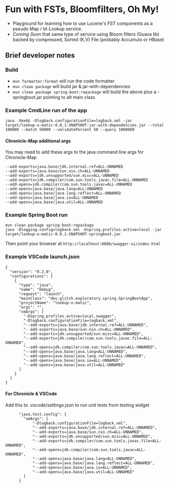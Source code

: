 # Fun with FSTs, Bloomfilters, Oh My!
- Playground for learning how to use Lucene's FST components as a pseudo Map / Id-Lookup service.
- _Coming Soon_ that same type of service using Bloom filters (Guava lib) backed by compressed, Sorted (K,V) File (probably Accumulo or HBase)

## Brief developer notes
### Build
- `mvn formatter:format` will run the code formatter
- `mvn clean package` will build jar & jar-with-dependencies
- `mvn clean package spring-boot:repackage` will build the above plus a -springboot.jar pointing to alt main class

### Example CmdLine run of the app
```
java -Xmx6G -Dlogback.configurationFile=logback.xml -jar target/lookup-o-matic-0.0.1-SNAPSHOT-jar-with-dependencies.jar --total 100000 --batch 50000 --validatePercent 50 --query 1000000
```
#### Chronicle-Map additional args
You may need to add these args to the java command line args for Chronicle-Map
```
--add-exports=java.base/jdk.internal.ref=ALL-UNNAMED
--add-exports=java.base/sun.nio.ch=ALL-UNNAMED
--add-exports=jdk.unsupported/sun.misc=ALL-UNNAMED
--add-exports=jdk.compiler/com.sun.tools.javac.file=ALL-UNNAMED
--add-opens=jdk.compiler/com.sun.tools.javac=ALL-UNNAMED
--add-opens=java.base/java.lang=ALL-UNNAMED
--add-opens=java.base/java.lang.reflect=ALL-UNNAMED
--add-opens=java.base/java.io=ALL-UNNAMED
--add-opens=java.base/java.util=ALL-UNNAMED
```

### Example Spring Boot run
```
mvn clean package spring-boot:repackage
java -Dlogging.config=logback.xml -Dspring.profiles.active=local -jar target/lookup-o-matic-0.0.1-SNAPSHOT-springboot.jar
```
Then point your browser at `http://localhost:8080/swagger-ui/index.html`

### Example VSCode launch.json
```
{
  "version": "0.2.0",
  "configurations": [
    {
      "type": "java",
      "name": "Debug",
      "request": "launch",
      "mainClass": "dev.glitch.exploratory.spring.SpringBootApp",
      "projectName": "lookup-o-matic",
      "args": "",
      "vmArgs": [
        "-Dspring.profiles.active=local,swagger",
        "-Dlogback.configurationFile=logback.xml",
        "--add-exports=java.base/jdk.internal.ref=ALL-UNNAMED",
        "--add-exports=java.base/sun.nio.ch=ALL-UNNAMED",
        "--add-exports=jdk.unsupported/sun.misc=ALL-UNNAMED",
        "--add-exports=jdk.compiler/com.sun.tools.javac.file=ALL-UNNAMED",
        "--add-opens=jdk.compiler/com.sun.tools.javac=ALL-UNNAMED",
        "--add-opens=java.base/java.lang=ALL-UNNAMED",
        "--add-opens=java.base/java.lang.reflect=ALL-UNNAMED",
        "--add-opens=java.base/java.io=ALL-UNNAMED",
        "--add-opens=java.base/java.util=ALL-UNNAMED"
      ]
    }
  ]
}
```
#### For Chronicle & VSCode
Add this to .vscode/settings.json to run unit tests from testing widget
```
      "java.test.config": {
        "vmArgs": [
            "-Dlogback.configurationFile=logback.xml",
            "--add-exports=java.base/jdk.internal.ref=ALL-UNNAMED",
            "--add-exports=java.base/sun.nio.ch=ALL-UNNAMED",
            "--add-exports=jdk.unsupported/sun.misc=ALL-UNNAMED",
            "--add-exports=jdk.compiler/com.sun.tools.javac.file=ALL-UNNAMED",
            "--add-opens=jdk.compiler/com.sun.tools.javac=ALL-UNNAMED",
            "--add-opens=java.base/java.lang=ALL-UNNAMED",
            "--add-opens=java.base/java.lang.reflect=ALL-UNNAMED",
            "--add-opens=java.base/java.io=ALL-UNNAMED",
            "--add-opens=java.base/java.util=ALL-UNNAMED"
        ]
      }
```